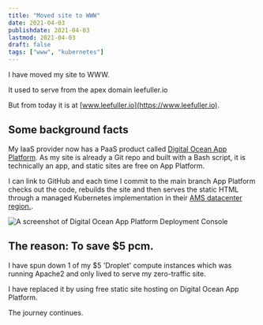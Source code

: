 ```yaml
---
title: "Moved site to WWW"
date: 2021-04-03
publishdate: 2021-04-03
lastmod: 2021-04-03
draft: false
tags: ["www", "kubernetes"]
---
```


I have moved my site to WWW.

It used to serve from the apex domain leefuller.io

But from today it is at [www.leefuller.io](https://www.leefuller.io).

## Some background facts

My IaaS provider now has a PaaS product called [Digital Ocean App Platform](https://www.digitalocean.com/products/app-platform/). As my site is already a Git repo and built with a Bash script, it is technically an app, and static sites are free on App Platform.

I can link to GitHub and each time I commit to the main branch App Platform checks out the code, rebuilds the site and then serves the static HTML through a managed Kubernetes implementation in their [AMS datacenter region.](https://docs.digitalocean.com/products/platform/availability-matrix/#app-platform-availability).

![A screenshot of Digital Ocean App Platform Deployment Console](/asset/img/moved-site-to-www.png)

## The reason: To save $5 pcm.

I have spun down 1 of my $5 'Droplet' compute instances which was running Apache2 and only lived to serve my zero-traffic site.

I have replaced it by using free static site hosting on Digital Ocean App Platform.

The journey continues.